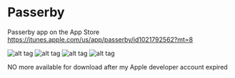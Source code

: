 # Passerby
Passerby app on the App Store https://itunes.apple.com/us/app/passerby/id1021792562?mt=8

![alt tag](http://a1.mzstatic.com/us/r30/Purple69/v4/64/5e/dc/645edc3d-915a-94d4-8786-9639a13e8f8e/screen322x572.jpeg)
![alt tag](http://a1.mzstatic.com/us/r30/Purple69/v4/7a/f2/bd/7af2bd5b-290c-aa1d-f97f-d1e913979db3/screen322x572.jpeg)
![alt tag](http://a5.mzstatic.com/us/r30/Purple3/v4/0e/27/0e/0e270e02-2caf-ad33-d3fe-befb0d2c0b77/screen322x572.jpeg)
![alt tag](http://a3.mzstatic.com/us/r30/Purple3/v4/d7/cd/1b/d7cd1b21-873b-8385-2d92-74112f745d45/screen322x572.jpeg)

NO more available for download after my Apple developer account expired
